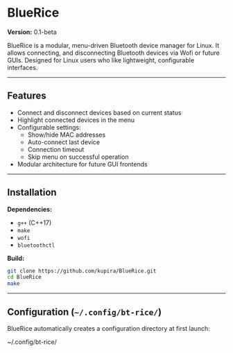 # BlueRice

**Version:** 0.1-beta  

BlueRice is a modular, menu-driven Bluetooth device manager for Linux. It allows connecting, and disconnecting Bluetooth devices via Wofi or future GUIs. Designed for Linux users who like lightweight, configurable interfaces.

---

## Features

- Connect and disconnect devices based on current status
- Highlight connected devices in the menu
- Configurable settings:
  - Show/hide MAC addresses
  - Auto-connect last device
  - Connection timeout
  - Skip menu on successful operation
- Modular architecture for future GUI frontends

---

## Installation

**Dependencies:**

- `g++` (C++17)
- `make`
- `wofi`
- `bluetoothctl`

**Build:**

```bash
git clone https://github.com/kupira/BlueRice.git
cd BlueRice
make
```
---
## Configuration (`~/.config/bt-rice/`)

BlueRice automatically creates a configuration directory at first launch:

~/.config/bt-rice/
